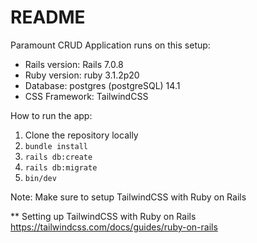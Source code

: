 # README

Paramount CRUD Application runs on this setup:
* Rails version: Rails 7.0.8
* Ruby version: ruby 3.1.2p20
* Database: postgres (postgreSQL) 14.1
* CSS Framework: TailwindCSS

How to run the app:
1. Clone the repository locally
2. `bundle install`
3. `rails db:create`
4. `rails db:migrate`
5. `bin/dev`

Note: Make sure to setup TailwindCSS with Ruby on Rails

** Setting up TailwindCSS with Ruby on Rails
https://tailwindcss.com/docs/guides/ruby-on-rails